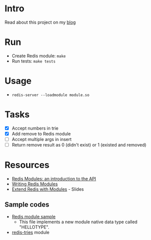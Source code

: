 # Intro
Read about this project on my [blog](https://arashtaher.wordpress.com/2019/06/07/trie-implementation-as-redis-module/)

# Run
- Create Redis module: `make`
- Run tests: `make tests`

# Usage
- `redis-server --loadmodule module.so`

# Tasks
- [x] Accept numbers in trie
- [x] Add remove to Redis module
- [ ] Accept multiple args in insert
- [ ] Return remove result as 0 (didn't exist) or 1 (existed and removed)

# Resources
- [Redis Modules: an introduction to the API](https://redis.io/topics/modules-intro)
- [Writing Redis Modules](https://redislabs.com/blog/writing-redis-modules/)
- [Extend Redis with Modules](https://www.slideshare.net/itamarhaber/redis-modules-an-introduction-to-users-developers) - Slides

## Sample codes
- [Redis module sample](https://github.com/antirez/redis/blob/fc0c9c8097a5b2bc8728bec9cfee26817a702f09/src/modules/hellotype.c)
    - This file implements a new module native data type called "HELLOTYPE".
- [redis-tries](https://github.com/cmsc22000-project-2018/redis-tries) module